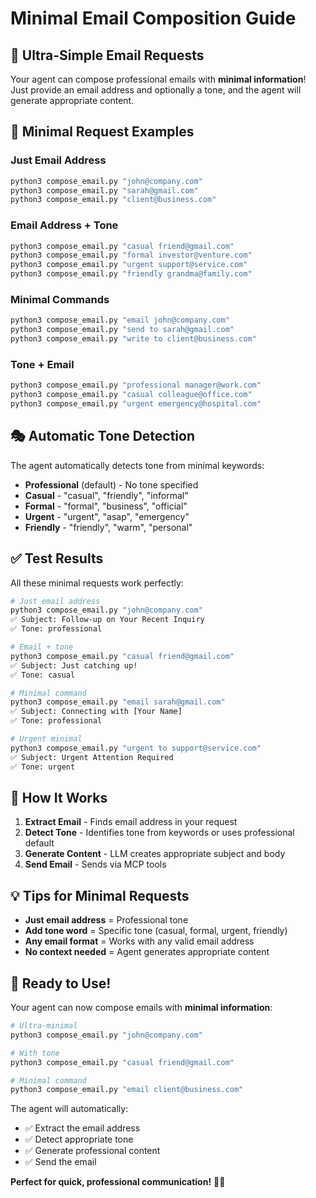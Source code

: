 # Minimal Email Composition Guide

## 🚀 Ultra-Simple Email Requests

Your agent can compose professional emails with **minimal information**! Just provide an email address and optionally a tone, and the agent will generate appropriate content.

## 📧 Minimal Request Examples

### Just Email Address
```bash
python3 compose_email.py "john@company.com"
python3 compose_email.py "sarah@gmail.com"
python3 compose_email.py "client@business.com"
```

### Email Address + Tone
```bash
python3 compose_email.py "casual friend@gmail.com"
python3 compose_email.py "formal investor@venture.com"
python3 compose_email.py "urgent support@service.com"
python3 compose_email.py "friendly grandma@family.com"
```

### Minimal Commands
```bash
python3 compose_email.py "email john@company.com"
python3 compose_email.py "send to sarah@gmail.com"
python3 compose_email.py "write to client@business.com"
```

### Tone + Email
```bash
python3 compose_email.py "professional manager@work.com"
python3 compose_email.py "casual colleague@office.com"
python3 compose_email.py "urgent emergency@hospital.com"
```

## 🎭 Automatic Tone Detection

The agent automatically detects tone from minimal keywords:

- **Professional** (default) - No tone specified
- **Casual** - "casual", "friendly", "informal"
- **Formal** - "formal", "business", "official"
- **Urgent** - "urgent", "asap", "emergency"
- **Friendly** - "friendly", "warm", "personal"

## ✅ Test Results

All these minimal requests work perfectly:

```bash
# Just email address
python3 compose_email.py "john@company.com"
✅ Subject: Follow-up on Your Recent Inquiry
✅ Tone: professional

# Email + tone
python3 compose_email.py "casual friend@gmail.com"
✅ Subject: Just catching up!
✅ Tone: casual

# Minimal command
python3 compose_email.py "email sarah@gmail.com"
✅ Subject: Connecting with [Your Name]
✅ Tone: professional

# Urgent minimal
python3 compose_email.py "urgent to support@service.com"
✅ Subject: Urgent Attention Required
✅ Tone: urgent
```

## 🎯 How It Works

1. **Extract Email** - Finds email address in your request
2. **Detect Tone** - Identifies tone from keywords or uses professional default
3. **Generate Content** - LLM creates appropriate subject and body
4. **Send Email** - Sends via MCP tools

## 💡 Tips for Minimal Requests

- **Just email address** = Professional tone
- **Add tone word** = Specific tone (casual, formal, urgent, friendly)
- **Any email format** = Works with any valid email address
- **No context needed** = Agent generates appropriate content

## 🎉 Ready to Use!

Your agent can now compose emails with **minimal information**:

```bash
# Ultra-minimal
python3 compose_email.py "john@company.com"

# With tone
python3 compose_email.py "casual friend@gmail.com"

# Minimal command
python3 compose_email.py "email client@business.com"
```

The agent will automatically:
- ✅ Extract the email address
- ✅ Detect appropriate tone
- ✅ Generate professional content
- ✅ Send the email

**Perfect for quick, professional communication!** 🚀📧 